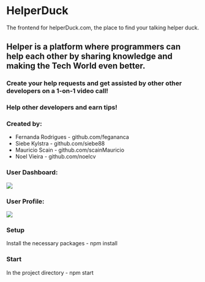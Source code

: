 # HelperDuck 

The frontend for helperDuck.com, the place to find your talking helper duck.

## Helper is a platform where programmers can help each other by sharing knowledge and making the Tech World even better.
### Create your help requests and get assisted by other other developers on a 1-on-1 video call!
### Help other developers and earn tips!

### Created by:

- Fernanda Rodrigues - github.com/fegananca
- Siebe Kylstra - github.com/siebe88
- Mauricio Scain - github.com/scainMauricio
- Noel Vieira - github.com/noelcv


### User Dashboard:
<img src="https://res.cloudinary.com/brnl/image/upload/v1657617643/brnl/helper-duck-dashboard_vznyvw.jpg"></img>



### User Profile:
<img src="https://res.cloudinary.com/brnl/image/upload/v1657617811/brnl/helper-duck-profile_sk0bho.png"></img>


### Setup
Install the necessary packages - npm install


### Start

In the project directory -   npm start

